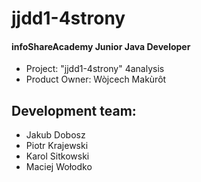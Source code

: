 # jjdd1-4strony

#### infoShareAcademy Junior Java Developer 
* Project: "jjdd1-4strony" 4analysis
* Product Owner: Wòjcech Makùrôt

## Development team:
* Jakub Dobosz
* Piotr Krajewski
* Karol Sitkowski
* Maciej Wołodko
